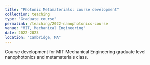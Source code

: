 ```yaml
---
title: "Photonic Metamaterials: course development"
collection: teaching
type: "Graduate course"
permalink: /teaching/2022-nanophotonics-course
venue: "MIT, Mechanical Engineering"
date: 2022-2023
location: "Cambridge, MA"
---
```


Course development for MIT Mechanical Engineering graduate level nanophotonics and metamaterials class.
